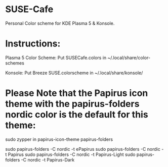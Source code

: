 # SUSE-Cafe
Personal Color scheme for KDE Plasma 5 &amp; Konsole.
# Instructions:
Plasma 5 Color Scheme:
Put SUSECafe.colors in ~/.local/share/color-schemes

Konsole:
Put Breeze SUSE.colorscheme in ~/.local/share/konsole/

# Please Note that the Papirus icon theme with the papirus-folders nordic color is the default for this  theme:
sudo zypper in papirus-icon-theme papirus-folders

sudo papirus-folders -C nordic -t ePapirus
sudo papirus-folders -C nordic -t Papirus
sudo papirus-folders -C nordic -t Papirus-Light
sudo papirus-folders -C nordic -t Papirus-Dark
